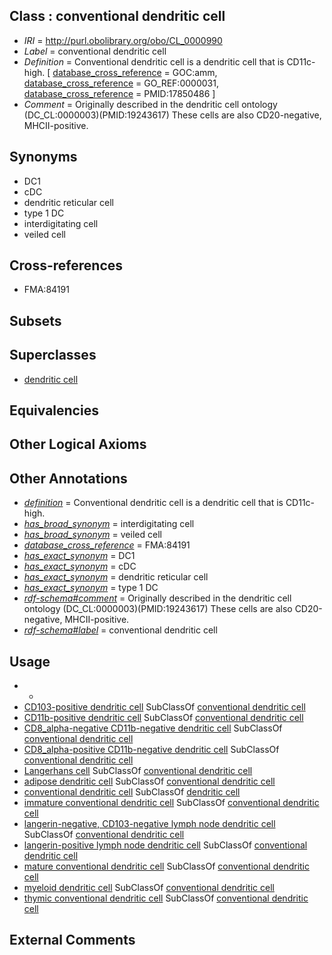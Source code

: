 
## Class : conventional dendritic cell

 * *IRI* = http://purl.obolibrary.org/obo/CL_0000990
 * *Label* = conventional dendritic cell
 * *Definition* = Conventional dendritic cell is a dendritic cell that is CD11c-high. [ [database_cross_reference](../../ef/oboInOwl#hasDbXref.md) = GOC:amm, [database_cross_reference](../../ef/oboInOwl#hasDbXref.md) = GO_REF:0000031, [database_cross_reference](../../ef/oboInOwl#hasDbXref.md) = PMID:17850486 ]
 * *Comment* = Originally described in the dendritic cell ontology (DC_CL:0000003)(PMID:19243617) These cells are also CD20-negative, MHCII-positive.

## Synonyms

 * DC1
 * cDC
 * dendritic reticular cell
 * type 1 DC
 * interdigitating cell
 * veiled cell

## Cross-references

 * FMA:84191

## Subsets


## Superclasses

 * [dendritic cell](../../CL/51/CL_0000451.md)

## Equivalencies


## Other Logical Axioms


## Other Annotations

 * *[definition](../../IAO/15/IAO_0000115.md)* = Conventional dendritic cell is a dendritic cell that is CD11c-high.
 * *[has_broad_synonym](../../ym/oboInOwl#hasBroadSynonym.md)* = interdigitating cell
 * *[has_broad_synonym](../../ym/oboInOwl#hasBroadSynonym.md)* = veiled cell
 * *[database_cross_reference](../../ef/oboInOwl#hasDbXref.md)* = FMA:84191
 * *[has_exact_synonym](../../ym/oboInOwl#hasExactSynonym.md)* = DC1
 * *[has_exact_synonym](../../ym/oboInOwl#hasExactSynonym.md)* = cDC
 * *[has_exact_synonym](../../ym/oboInOwl#hasExactSynonym.md)* = dendritic reticular cell
 * *[has_exact_synonym](../../ym/oboInOwl#hasExactSynonym.md)* = type 1 DC
 * *[rdf-schema#comment](../../nt/rdf-schema#comment.md)* = Originally described in the dendritic cell ontology (DC_CL:0000003)(PMID:19243617) These cells are also CD20-negative, MHCII-positive.
 * *[rdf-schema#label](../../el/rdf-schema#label.md)* = conventional dendritic cell

## Usage

 * -
 * [CD103-positive dendritic cell](../../CL/61/CL_0002461.md) SubClassOf [conventional dendritic cell](../../CL/90/CL_0000990.md)
 * [CD11b-positive dendritic cell](../../CL/65/CL_0002465.md) SubClassOf [conventional dendritic cell](../../CL/90/CL_0000990.md)
 * [CD8_alpha-negative CD11b-negative dendritic cell](../../CL/98/CL_0000998.md) SubClassOf [conventional dendritic cell](../../CL/90/CL_0000990.md)
 * [CD8_alpha-positive CD11b-negative dendritic cell](../../CL/00/CL_0001000.md) SubClassOf [conventional dendritic cell](../../CL/90/CL_0000990.md)
 * [Langerhans cell](../../CL/53/CL_0000453.md) SubClassOf [conventional dendritic cell](../../CL/90/CL_0000990.md)
 * [adipose dendritic cell](../../CL/62/CL_0002462.md) SubClassOf [conventional dendritic cell](../../CL/90/CL_0000990.md)
 * [conventional dendritic cell](../../CL/90/CL_0000990.md) SubClassOf [dendritic cell](../../CL/51/CL_0000451.md)
 * [immature conventional dendritic cell](../../CL/40/CL_0000840.md) SubClassOf [conventional dendritic cell](../../CL/90/CL_0000990.md)
 * [langerin-negative, CD103-negative lymph node dendritic cell](../../CL/08/CL_0002508.md) SubClassOf [conventional dendritic cell](../../CL/90/CL_0000990.md)
 * [langerin-positive lymph node dendritic cell](../../CL/07/CL_0002507.md) SubClassOf [conventional dendritic cell](../../CL/90/CL_0000990.md)
 * [mature conventional dendritic cell](../../CL/41/CL_0000841.md) SubClassOf [conventional dendritic cell](../../CL/90/CL_0000990.md)
 * [myeloid dendritic cell](../../CL/82/CL_0000782.md) SubClassOf [conventional dendritic cell](../../CL/90/CL_0000990.md)
 * [thymic conventional dendritic cell](../../CL/41/CL_0000941.md) SubClassOf [conventional dendritic cell](../../CL/90/CL_0000990.md)

## External Comments

